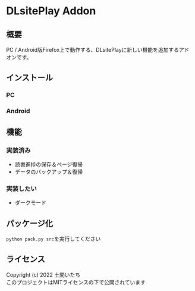 # DLsitePlay Addon
## 概要
PC / Android版Firefox上で動作する、DLsitePlayに新しい機能を追加するアドオンです。

## インストール
### PC
### Android

## 機能
### 実装済み
- 読書進捗の保存＆ページ復帰
- データのバックアップ＆復帰

### 実装したい
- ダークモード

## パッケージ化
``` python pack.py src ```を実行してください

## ライセンス
Copyright (c) 2022 土間いたち  
このプロジェクトはMITライセンスの下で公開されています